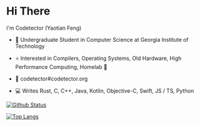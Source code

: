 # Hi There

I'm Codetector (Yaotian Feng)

- :school: Undergraduate Student in Computer Science at Georgia Institute of Technology

- :star: Interested in Compilers, Operating Systems, Old Hardware, High Performance Computing, Homelab :dart:

- :email: codetector#codetector.org

- :computer: Writes Rust, C, C++, Java, Kotlin, Objective-C, Swift, JS / TS, Python

[![Github Status](https://github-readme-stats.vercel.app/api?username=codetector1374)](https://github.com/anuraghazra/github-readme-stats)

[![Top Langs](https://github-readme-stats.vercel.app/api/top-langs/?username=codetector1374&layout=compact)](https://github.com/anuraghazra/github-readme-stats)
